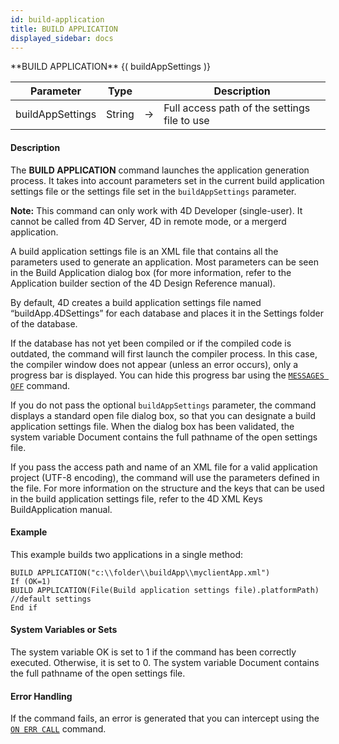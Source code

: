 ```yaml
---
id: build-application
title: BUILD APPLICATION
displayed_sidebar: docs
---
```



<!-- REF #_command_.BUILD APPLICATION.Syntax-->**BUILD APPLICATION** {( buildAppSettings )}<!-- END REF-->


<!-- REF #_command_.BUILD APPLICATION.Params -->
|Parameter|Type||Description|
|---------|--- |:---:|------|
|buildAppSettings|String|->|Full access path of the settings file to use|
<!-- END REF -->


#### Description




The **BUILD APPLICATION** command launches the application generation process. It takes into account parameters set in the current build application settings file or the settings file set in the `buildAppSettings` parameter. 

**Note:** This command can only work with 4D Developer (single-user). It cannot be called from 4D Server, 4D in remote mode, or a mergerd application. 

A build application settings file is an XML file that contains all the parameters used to generate an application. Most parameters can be seen in the Build Application dialog box (for more information, refer to the Application builder section of the 4D Design Reference manual).

By default, 4D creates a build application settings file named &ldquo;buildApp.4DSettings&rdquo; for each database and places it in the Settings folder of the database.

If the database has not yet been compiled or if the compiled code is outdated, the command will first launch the compiler process. In this case, the compiler window does not appear (unless an error occurs), only a progress bar is displayed. You can hide this progress bar using the [`MESSAGES OFF`](messages-off.md) command.

If you do not pass the optional `buildAppSettings` parameter, the command displays a standard open file dialog box, so that you can designate a build application settings file. When the dialog box has been validated, the system variable Document contains the full pathname of the open settings file.

If you pass the access path and name of an XML file for a valid application project (UTF-8 encoding), the command will use the parameters defined in the file. For more information on the structure and the keys that can be used in the build application settings file, refer to the 4D XML Keys BuildApplication manual.


#### Example


This example builds two applications in a single method:


```4d
BUILD APPLICATION("c:\\folder\\buildApp\\myclientApp.xml")
If (OK=1)
BUILD APPLICATION(File(Build application settings file).platformPath) //default settings
End if
```



#### System Variables or Sets




The system variable OK is set to 1 if the command has been correctly executed. Otherwise, it is set to 0. The system variable Document contains the full pathname of the open settings file.


#### Error Handling




If the command fails, an error is generated that you can intercept using the [`ON ERR CALL`](on-err-call.md) command.


